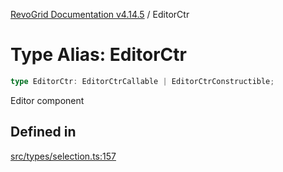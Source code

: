 [RevoGrid Documentation v4.14.5](README.md) / EditorCtr

# Type Alias: EditorCtr

```ts
type EditorCtr: EditorCtrCallable | EditorCtrConstructible;
```

Editor component

## Defined in

[src/types/selection.ts:157](https://github.com/revolist/revogrid/blob/395fb64310e6654557393205ff295dbb2f4142c5/src/types/selection.ts#L157)
